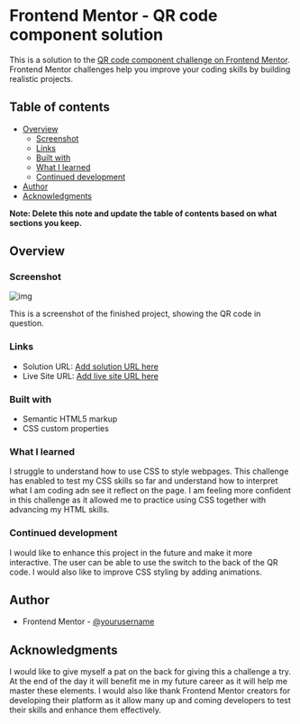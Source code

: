 # Frontend Mentor - QR code component solution

This is a solution to the [QR code component challenge on Frontend Mentor](https://www.frontendmentor.io/challenges/qr-code-component-iux_sIO_H). Frontend Mentor challenges help you improve your coding skills by building realistic projects. 

## Table of contents

- [Overview](#overview)
  - [Screenshot](#screenshot)
  - [Links](#links)
  - [Built with](#built-with)
  - [What I learned](#what-i-learned)
  - [Continued development](#continued-development)
- [Author](#author)
- [Acknowledgments](#acknowledgments)

**Note: Delete this note and update the table of contents based on what sections you keep.**

## Overview

### Screenshot
![img](<images/QR Code Challenge.png>)

This is a screenshot of the finished project, showing the QR code in question.

### Links

- Solution URL: [Add solution URL here](https://www.frontendmentor.io/solutions/qr-code-challenge-G296MvElhh)
- Live Site URL: [Add live site URL here](https://jeangathoni8.github.io/QR-Code/)

### Built with

- Semantic HTML5 markup
- CSS custom properties

### What I learned

I struggle  to understand how to use CSS to style webpages. This challenge has enabled to test my CSS skills so far and understand how to interpret what I am coding adn see it reflect on the page. 
I am feeling more confident in this challenge  as it allowed me to practice using CSS together with advancing my HTML skills.

### Continued development

I would like to enhance this project in the future and make it more interactive. The user can be able to use the switch to the back of the QR code. I would also like to improve CSS styling by adding animations. 

## Author

- Frontend Mentor - [@yourusername](https://www.frontendmentor.io/profile/jeangathoni8)

## Acknowledgments

I would like to give myself a pat on the back for giving this a challenge a try. At the end of the day it will benefit me in my future career as it will help me master these elements. I would also like thank Frontend Mentor creators for developing their platform as it allow many up and coming developers to test their skills and enhance them effectively. 

